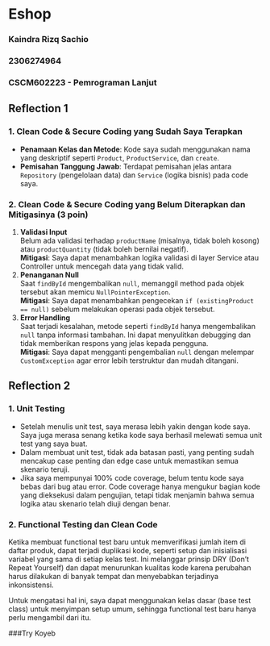 # Eshop   
### Kaindra Rizq Sachio
### 2306274964  
### CSCM602223 - Pemrograman Lanjut
## Reflection 1

### 1. Clean Code & Secure Coding yang Sudah Saya Terapkan
- **Penamaan Kelas dan Metode**: Kode saya sudah menggunakan nama yang deskriptif seperti `Product`, `ProductService`, dan `create`.
- **Pemisahan Tanggung Jawab**: Terdapat pemisahan jelas antara `Repository` (pengelolaan data) dan `Service` (logika bisnis) pada code saya.

### 2. Clean Code & Secure Coding yang Belum Diterapkan dan Mitigasinya (3 poin)
1. **Validasi Input**  
   Belum ada validasi terhadap `productName` (misalnya, tidak boleh kosong) atau `productQuantity` (tidak boleh bernilai negatif).  
   **Mitigasi**: Saya dapat menambahkan logika validasi di layer Service atau Controller untuk mencegah data yang tidak valid.
2. **Penanganan Null**  
   Saat `findById` mengembalikan `null`, memanggil method pada objek tersebut akan memicu `NullPointerException`.  
   **Mitigasi**: Saya dapat menambahkan pengecekan `if (existingProduct == null)` sebelum melakukan operasi pada objek tersebut.
3. **Error Handling**  
   Saat terjadi kesalahan, metode seperti `findById` hanya mengembalikan `null` tanpa informasi tambahan. Ini dapat menyulitkan debugging dan tidak memberikan respons yang jelas kepada pengguna.  
   **Mitigasi**: Saya dapat mengganti pengembalian `null` dengan melempar `CustomException` agar error lebih terstruktur dan mudah ditangani.

## Reflection 2

### 1. Unit Testing
- Setelah menulis unit test, saya merasa lebih yakin dengan kode saya. Saya juga merasa senang ketika kode saya berhasil melewati semua unit test yang saya buat.
- Dalam membuat unit test, tidak ada batasan pasti, yang penting sudah mencakup case penting dan edge case untuk memastikan semua skenario teruji.
- Jika saya mempunyai 100% code coverage, belum tentu kode saya bebas dari bug atau error. Code coverage hanya mengukur bagian kode yang dieksekusi dalam pengujian, tetapi tidak menjamin bahwa semua logika atau skenario telah diuji dengan benar.

### 2. Functional Testing dan Clean Code
Ketika membuat functional test baru untuk memverifikasi jumlah item di daftar produk, dapat terjadi duplikasi kode, seperti setup dan inisialisasi variabel yang sama di setiap kelas test. Ini melanggar prinsip DRY (Don’t Repeat Yourself) dan dapat menurunkan kualitas kode karena perubahan harus dilakukan di banyak tempat dan menyebabkan terjadinya inkonsistensi.

Untuk mengatasi hal ini, saya dapat menggunakan kelas dasar (base test class) untuk menyimpan setup umum, sehingga functional test baru hanya perlu mengambil dari itu.


###Try Koyeb


